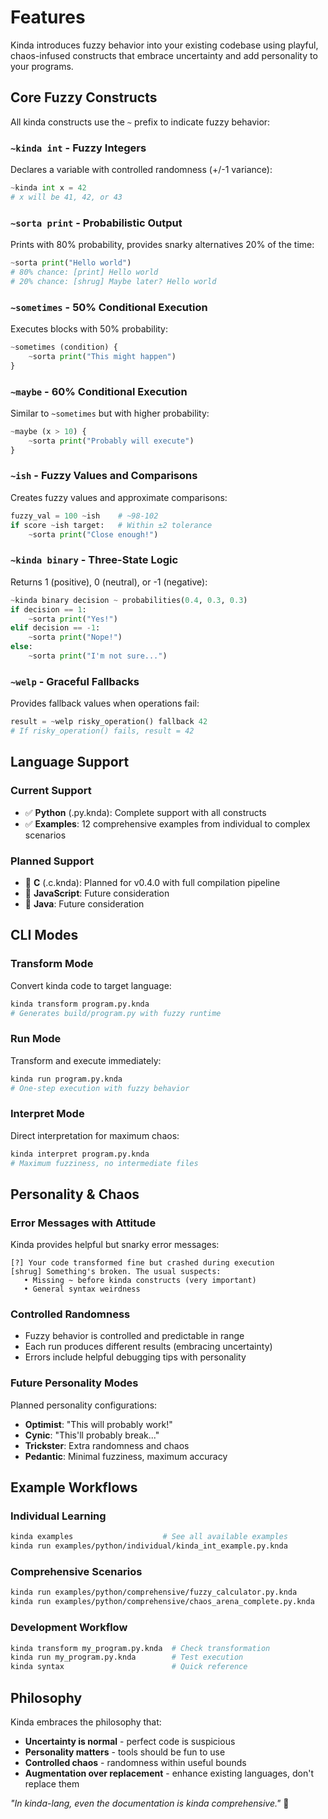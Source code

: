 # Features

Kinda introduces fuzzy behavior into your existing codebase using playful, chaos-infused constructs that embrace uncertainty and add personality to your programs.

## Core Fuzzy Constructs

All kinda constructs use the `~` prefix to indicate fuzzy behavior:

### `~kinda int` - Fuzzy Integers
Declares a variable with controlled randomness (+/-1 variance):
```python
~kinda int x = 42
# x will be 41, 42, or 43
```

### `~sorta print` - Probabilistic Output  
Prints with 80% probability, provides snarky alternatives 20% of the time:
```python
~sorta print("Hello world")
# 80% chance: [print] Hello world
# 20% chance: [shrug] Maybe later? Hello world
```

### `~sometimes` - 50% Conditional Execution
Executes blocks with 50% probability:
```python
~sometimes (condition) {
    ~sorta print("This might happen")
}
```

### `~maybe` - 60% Conditional Execution  
Similar to `~sometimes` but with higher probability:
```python
~maybe (x > 10) {
    ~sorta print("Probably will execute")
}
```

### `~ish` - Fuzzy Values and Comparisons
Creates fuzzy values and approximate comparisons:
```python
fuzzy_val = 100 ~ish    # ~98-102
if score ~ish target:   # Within ±2 tolerance
    ~sorta print("Close enough!")
```

### `~kinda binary` - Three-State Logic
Returns 1 (positive), 0 (neutral), or -1 (negative):
```python
~kinda binary decision ~ probabilities(0.4, 0.3, 0.3)
if decision == 1:
    ~sorta print("Yes!")
elif decision == -1:
    ~sorta print("Nope!")
else:
    ~sorta print("I'm not sure...")
```

### `~welp` - Graceful Fallbacks
Provides fallback values when operations fail:
```python
result = ~welp risky_operation() fallback 42
# If risky_operation() fails, result = 42
```

## Language Support

### Current Support
- ✅ **Python** (.py.knda): Complete support with all constructs
- ✅ **Examples**: 12 comprehensive examples from individual to complex scenarios

### Planned Support  
- 🚧 **C** (.c.knda): Planned for v0.4.0 with full compilation pipeline
- 🚧 **JavaScript**: Future consideration
- 🚧 **Java**: Future consideration

## CLI Modes

### Transform Mode
Convert kinda code to target language:
```bash
kinda transform program.py.knda
# Generates build/program.py with fuzzy runtime
```

### Run Mode  
Transform and execute immediately:
```bash
kinda run program.py.knda
# One-step execution with fuzzy behavior
```

### Interpret Mode
Direct interpretation for maximum chaos:
```bash
kinda interpret program.py.knda  
# Maximum fuzziness, no intermediate files
```

## Personality & Chaos

### Error Messages with Attitude
Kinda provides helpful but snarky error messages:
```
[?] Your code transformed fine but crashed during execution
[shrug] Something's broken. The usual suspects:
   • Missing ~ before kinda constructs (very important)
   • General syntax weirdness
```

### Controlled Randomness
- Fuzzy behavior is controlled and predictable in range
- Each run produces different results (embracing uncertainty)
- Errors include helpful debugging tips with personality

### Future Personality Modes
Planned personality configurations:
- **Optimist**: "This will probably work!"
- **Cynic**: "This'll probably break..."  
- **Trickster**: Extra randomness and chaos
- **Pedantic**: Minimal fuzziness, maximum accuracy

## Example Workflows

### Individual Learning
```bash
kinda examples                    # See all available examples
kinda run examples/python/individual/kinda_int_example.py.knda
```

### Comprehensive Scenarios
```bash
kinda run examples/python/comprehensive/fuzzy_calculator.py.knda
kinda run examples/python/comprehensive/chaos_arena_complete.py.knda
```

### Development Workflow
```bash
kinda transform my_program.py.knda  # Check transformation
kinda run my_program.py.knda        # Test execution
kinda syntax                        # Quick reference
```

## Philosophy

Kinda embraces the philosophy that:
- **Uncertainty is normal** - perfect code is suspicious
- **Personality matters** - tools should be fun to use
- **Controlled chaos** - randomness within useful bounds
- **Augmentation over replacement** - enhance existing languages, don't replace them

*"In kinda-lang, even the documentation is kinda comprehensive."* 🎲